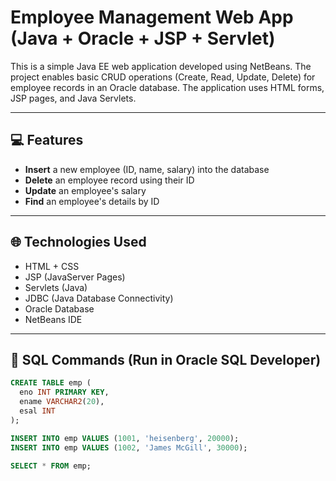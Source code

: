 # Employee Management Web App (Java + Oracle + JSP + Servlet)

This is a simple Java EE web application developed using NetBeans. The project enables basic CRUD operations (Create, Read, Update, Delete) for employee records in an Oracle database. The application uses HTML forms, JSP pages, and Java Servlets.

---

## 💻 Features

- **Insert** a new employee (ID, name, salary) into the database
- **Delete** an employee record using their ID
- **Update** an employee's salary
- **Find** an employee's details by ID

---

## 🌐 Technologies Used

- HTML + CSS
- JSP (JavaServer Pages)
- Servlets (Java)
- JDBC (Java Database Connectivity)
- Oracle Database
- NetBeans IDE

---

## 🧾 SQL Commands (Run in Oracle SQL Developer)

```sql
CREATE TABLE emp (
  eno INT PRIMARY KEY,
  ename VARCHAR2(20),
  esal INT
);

INSERT INTO emp VALUES (1001, 'heisenberg', 20000);
INSERT INTO emp VALUES (1002, 'James McGill', 30000);

SELECT * FROM emp;


